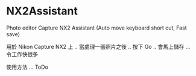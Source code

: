 # NX2Assistant
Photo editor Capture NX2 Assistant (Auto move keyboard short cut, Fast save)

用於 Nikon Capture NX2 上 .. 當處理一張照片之後 .. 按下 Go .. 會馬上儲存 ... 令工作快很多

使用方法 ... ToDo

